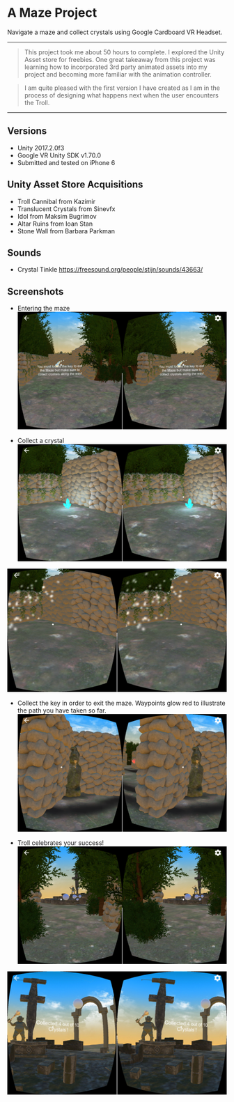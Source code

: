
# A Maze  Project

Navigate a maze and collect crystals using Google Cardboard VR Headset.

---
> This project took me about 50 hours to complete. I explored the Unity Asset store for freebies. One great takeaway from this project was learning how to incorporated 3rd party animated assets into my project and becoming more familiar with the animation controller.

> I am quite pleased with the first version I have created as I am in the process of designing what happens next when the user encounters the Troll.

---
## Versions
- Unity 2017.2.0f3
- Google VR Unity SDK v1.70.0
- Submitted and tested on iPhone 6

## Unity Asset Store Acquisitions
- Troll Cannibal from Kazimir 
- Translucent Crystals from Sinevfx
- Idol from Maksim Bugrimov
- Altar Ruins from Ioan Stan
- Stone Wall from Barbara Parkman

## Sounds
- Crystal Tinkle https://freesound.org/people/stijn/sounds/43663/

## Screenshots
- Entering the maze
![Screenshot](MelissaBoringAMaze1.PNG)

- Collect a crystal
![Screenshot](MelissaBoringAMaze6.PNG)

![Screenshot](MelissaBoringAMaze5.PNG)

- Collect the key in order to exit the maze. Waypoints glow red to illustrate the path you have taken so far.
![Screenshot](MelissaBoringAMaze4.PNG)

- Troll celebrates your success!
![Screenshot](MelissaBoringAMaze3.PNG)

![Screenshot](MelissaBoringAMaze2.PNG)


